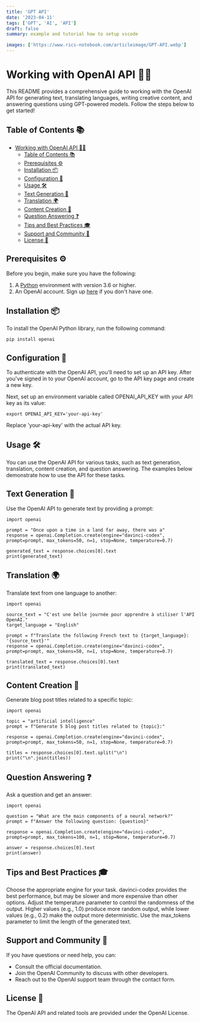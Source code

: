 ```yaml
---
title: 'GPT API'
date: '2023-04-11'
tags: ['GPT', 'AI', 'API']
draft: false
summary: example and tutorial how to setup vscode

images: ['https://www.rics-notebook.com/articleimage/GPT-API.webp']
---
```


# Working with OpenAI API 🚀🤖

This README provides a comprehensive guide to working with the OpenAI API for generating text, translating languages, writing creative content, and answering questions using GPT-powered models. Follow the steps below to get started!

## Table of Contents 📚

- [Working with OpenAI API 🚀🤖](#working-with-openai-api-)
  - [Table of Contents 📚](#table-of-contents-)
  - [Prerequisites ⚙️](#prerequisites-️)
  - [Installation 📦](#installation-)
  - [Configuration 🔧](#configuration-)
  - [Usage 🛠️](#usage-️)
  - [Text Generation 📝](#text-generation-)
  - [Translation 🌍](#translation-)
  - [Content Creation 🎨](#content-creation-)
  - [Question Answering ❓](#question-answering-)
  - [Tips and Best Practices 🎓](#tips-and-best-practices-)
  - [Support and Community 💬](#support-and-community-)
  - [License 📄](#license-)

## Prerequisites ⚙️

Before you begin, make sure you have the following:

1. A [Python](https://www.python.org/) environment with version 3.6 or higher.
2. An OpenAI account. Sign up [here](https://beta.openai.com/signup/) if you don't have one.

## Installation 📦

To install the OpenAI Python library, run the following command:

```
pip install openai

```

## Configuration 🔧

To authenticate with the OpenAI API, you'll need to set up an API key. After you've signed in to your OpenAI account, go to the API key page and create a new key.

Next, set up an environment variable called OPENAI_API_KEY with your API key as its value:

```
export OPENAI_API_KEY='your-api-key'
```

Replace 'your-api-key' with the actual API key.

## Usage 🛠️

You can use the OpenAI API for various tasks, such as text generation, translation, content creation, and question answering. The examples below demonstrate how to use the API for these tasks.

## Text Generation 📝

Use the OpenAI API to generate text by providing a prompt:

```
import openai

prompt = "Once upon a time in a land far away, there was a"
response = openai.Completion.create(engine="davinci-codex", prompt=prompt, max_tokens=50, n=1, stop=None, temperature=0.7)

generated_text = response.choices[0].text
print(generated_text)
```

## Translation 🌍

Translate text from one language to another:

```
import openai

source_text = "C'est une belle journée pour apprendre à utiliser l'API OpenAI."
target_language = "English"

prompt = f"Translate the following French text to {target_language}: '{source_text}'"
response = openai.Completion.create(engine="davinci-codex", prompt=prompt, max_tokens=50, n=1, stop=None, temperature=0.7)

translated_text = response.choices[0].text
print(translated_text)
```

## Content Creation 🎨

Generate blog post titles related to a specific topic:

```
import openai

topic = "artificial intelligence"
prompt = f"Generate 5 blog post titles related to {topic}:"

response = openai.Completion.create(engine="davinci-codex", prompt=prompt, max_tokens=50, n=1, stop=None, temperature=0.7)

titles = response.choices[0].text.split("\n")
print("\n".join(titles))
```

## Question Answering ❓

Ask a question and get an answer:

```
import openai

question = "What are the main components of a neural network?"
prompt = f"Answer the following question: {question}"

response = openai.Completion.create(engine="davinci-codex", prompt=prompt, max_tokens=100, n=1, stop=None, temperature=0.7)

answer = response.choices[0].text
print(answer)
```

## Tips and Best Practices 🎓

Choose the appropriate engine for your task. davinci-codex provides the best performance, but may be slower and more expensive than other options.
Adjust the temperature parameter to control the randomness of the output. Higher values (e.g., 1.0) produce more random output, while lower values (e.g., 0.2) make the output more deterministic.
Use the max_tokens parameter to limit the length of the generated text.

## Support and Community 💬

If you have questions or need help, you can:

- Consult the official documentation.
- Join the OpenAI Community to discuss with other developers.
- Reach out to the OpenAI support team through the contact form.

## License 📄

The OpenAI API and related tools are provided under the OpenAI License.

